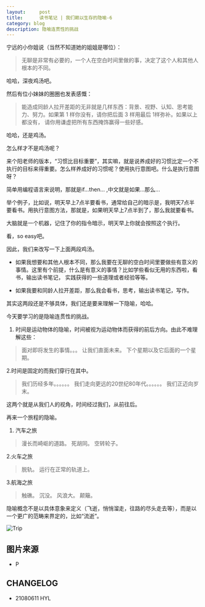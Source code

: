 ```yaml
---
layout:     post
title:      读书笔记 | 我们赖以生存的隐喻-6
category: blog
description: 隐喻连贯性的挑战
---
```



宁远的小你姐说（当然不知道她的姐姐是哪位）：

> 无聊是非常有必要的，一个人在空白时间里做的事，决定了这个人和其他人根本的不同。

哈哈，深夜鸡汤吧。

然后有位小妹妹的圈圈也发表感慨：

> 能造成同龄人拉开差距的无非就是几样东西：背景、视野、认知、思考能力、努力。如果第 1 样你没有，请你把后面 3 样用最后 1样弥补。如果以上都没有，
请你用谦虚把所有东西掩饰赢得一些好感。

哈哈，还是鸡汤。

怎么样才不是鸡汤呢？

来个阳老师的版本，“习惯比目标重要”，其实嘛，就是说养成好的习惯比定一个不执行的目标来得重要。怎么样养成好的习惯呢？使用执行意图吧。什么是执行意图呀？

简单用编程语言来说明，那就是if...then... ,中文就是如果...那么...

举个例子，比如说，明天早上7点半要看书，通常给自己的暗示是，我明天7点半要看书。用执行意图方法，那就是，如果明天早上7点半到了，那么我就要看书。

大脑就是一个机器，记住了你的指令暗示，明天早上你就会按照这个执行。

看，so easy吧。

因此，我们来改写一下上面两段鸡汤。

- 如果我想要和其他人根本不同，那么我要在无聊的空白时间里要做些有意义的事情。这里有个前提，什么是有意义的事情？比如学些看似无用的东西啦，看书，输出读书笔记，
实践获得的一些道理或者经验等等。

- 如果我要和同龄人拉开差距，那么我会看书，思考，输出读书笔记，写作。


其实这两段还是不够具体，我们还是要来理解一下隐喻，哈哈。

今天要学习的是隐喻连贯性的挑战。

1. 时间是运动物体的隐喻，时间被视为运动物体而获得的前后方向。由此不难理解这些：

> 面对即将发生的事情。。。
  让我们直面未来。
  下个星期以及它后面的一个星期。
  
2.时间是固定的而我们穿行在其中。

> 我们历经多年。。。。。。
  我们走向更远的20世纪80年代。。。。。。
  我们正迈向岁末。


这两个就是从我们人的视角，时间经过我们，从前往后。


再来一个旅程的隐喻。

1. 汽车之旅

> 漫长而崎岖的道路。
  死胡同。
  空转轮子。
  
2.火车之旅

> 脱轨。
  运行在正常的轨道上。
  
3.航海之旅

> 触礁。
  沉没。
  风浪大。
  颠簸。
 
隐喻概念不是以具体意象来定义（飞逝，悄悄溜走，往路的尽头走去等），而是以一个更广的范畴来界定的，比如“流逝”。

![Trip](https://images.pexels.com/photos/490466/pexels-photo-490466.jpeg?cs=srgb&dl=arizona-asphalt-beautiful-490466.jpg&fm=jpg)

## 图片来源
- P
## CHANGELOG
- 21080611 HYL

